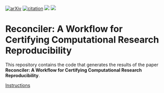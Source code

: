 [![arXiv](http://img.shields.io/badge/cs.SE-arXiv%3A2005.12660-B31B1B.svg)](https://arxiv.org/abs/2005.12660)
[![citation](http://img.shields.io/badge/Citation-0091FF.svg)](https://scholar.google.com/scholar?q=Reconciler%3A%20A%20Workflow%20for%20Certifying%20Computational%20Research%20Reproducibility.%20arXiv%202020)
![](https://github.com/pbizopoulos/reconciler-a-workflow-for-certifying-computational-research-reproducibility/workflows/reproducibility/badge.svg)
![](https://github.com/pbizopoulos/reconciler-a-workflow-for-certifying-computational-research-reproducibility/workflows/arxiv-reproducibility/badge.svg)

# Reconciler: A Workflow for Certifying Computational Research Reproducibility
This repository contains the code that generates the results of the paper **Reconciler: A Workflow for Certifying Computational Research Reproducibility**.

[Instructions](https://pbizopoulos.github.io/reconciler-a-workflow-for-certifying-computational-research-reproducibility/instructions.txt)
